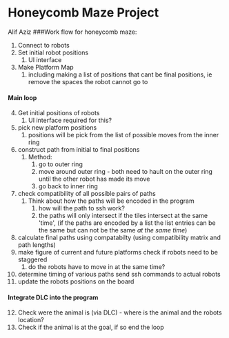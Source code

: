 # Honeycomb Maze Project
Alif Aziz
###Work flow for honeycomb maze:
1. Connect to robots
2. Set initial robot positions
   1. UI interface
3. Make Platform Map
   1. including making a list of positions that cant be final positions, ie remove the spaces the robot cannot go to

#### Main loop
4. Get initial positions of robots
   1. UI interface required for this?
5. pick new platform positions
   1. positions will be pick from the list of possible moves from the inner ring
6. construct path from initial to final positions
   1. Method:
      1. go to outer ring
      2. move around outer ring - both need to hault on the outer ring until the other robot has made its move
      3. go back to inner ring
7. check compatibility of all possible pairs of paths
   1. Think about how the paths will be encoded in the program
      1. how will the path to ssh work?
      2. the paths will only intersect if the tiles intersect at the same 'time', (if the paths are encoded by a list the list entries can be the same but can not be the same _at the same time_)
8. calculate final paths using compatabilty (using compatibility matrix and path lengths)
9. make figure of current and future platforms
check if robots need to be staggered
   1. do the robots have to move in at the same time?
10. determine timing of various paths
send ssh commands to actual robots
11. update the robots positions on the board
#### Integrate DLC into the program
12. Check were the animal is (via DLC) - where is the animal and the robots location?
13. Check if the animal is at the goal, if so end the loop
